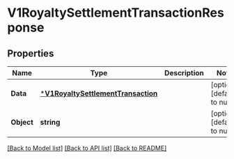 # V1RoyaltySettlementTransactionResponse

## Properties
Name | Type | Description | Notes
------------ | ------------- | ------------- | -------------
**Data** | [***V1RoyaltySettlementTransaction**](v1RoyaltySettlementTransaction.md) |  | [optional] [default to null]
**Object** | **string** |  | [optional] [default to null]

[[Back to Model list]](../README.md#documentation-for-models) [[Back to API list]](../README.md#documentation-for-api-endpoints) [[Back to README]](../README.md)


